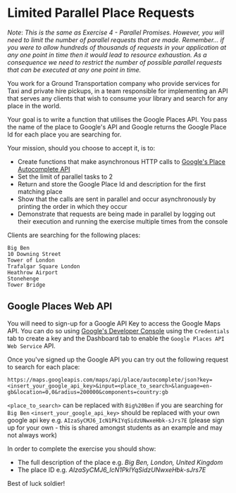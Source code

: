 # Limited Parallel Place Requests

*Note*: _This is the same as Exercise 4 - Parallel Promises. However, you will need to limit the number of parallel requests that are made.
Remember... if you were to allow hundreds of thousands of requests in your application at any one point in time then it would lead to resource exhaustion. As a consequence we need to restrict the number of possible parallel requests that can be executed at any one point in time._  

You work for a Ground Transportation company who provide services for Taxi and private hire pickups, in a team responsible for implementing an API that serves any clients that wish to consume your library and search for any place in the world.

Your goal is to write a function that utilises the Google Places API. You pass the name of the place to Google's API and Google returns the Google Place Id for each place you are searching for.

Your mission, should you choose to accept it, is to:

* Create functions that make asynchronous HTTP calls to [Google's Place Autocomplete API](https://developers.google.com/places/web-service/autocomplete)
* Set the limit of parallel tasks to 2
* Return and store the Google Place Id and description for the first matching place
* Show that the calls are sent in parallel and occur asynchronously by printing the order in which they occur
* Demonstrate that requests are being made in parallel by logging out their execution and running the exercise multiple times from the console

Clients are searching for the following places:

```
Big Ben
10 Downing Street
Tower of London
Trafalgar Square London
Heathrow Airport
Stonehenge
Tower Bridge
```

## Google Places Web API

You will need to sign-up for a Google API Key to access the Google Maps API.
You can do so using [Google's Developer Console](https://console.developers.google.com]) using the `Credentials` tab to create a key and the Dashboard tab to enable the `Google Places API Web Service` API.

Once you've signed up the Google API you can try out the following request to search for each place:

```
https://maps.googleapis.com/maps/api/place/autocomplete/json?key=<insert_your_google_api_key>&input=<place_to_search>&language=en-gb&location=0,0&radius=200000&components=country:gb
```

`<place_to_search>` can be replaced with `Big%20Ben` if you are searching for `Big Ben`
`<insert_your_google_api_key>` should be replaced with your own google api key e.g. `AIzaSyCMJ6_IcN1PkIYqSidzUNwxeHbk-sJrs7E` (please sign up for your own - this is shared amongst students as an example and may not always work)

In order to complete the exercise you should show:

* The full description of the place e.g. _Big Ben, London, United Kingdom_
* The place ID e.g. _AIzaSyCMJ6_IcN1PkIYqSidzUNwxeHbk-sJrs7E_

Best of luck soldier!
  
